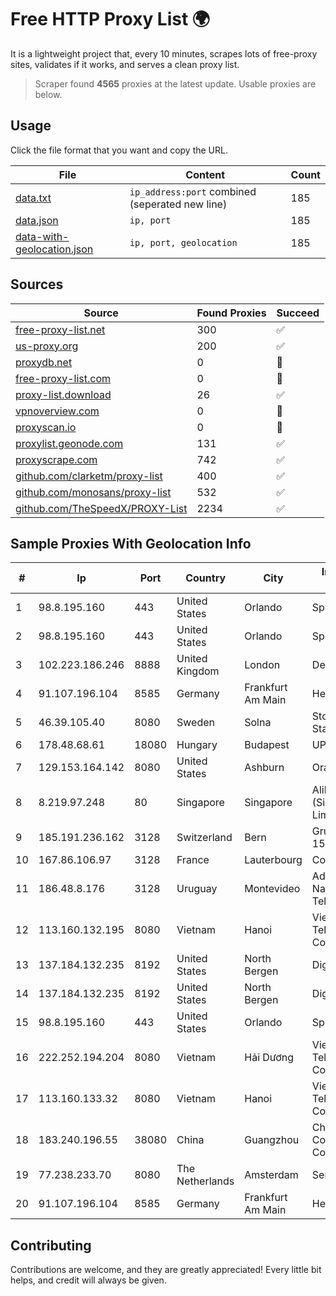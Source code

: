 
# Free HTTP Proxy List 🌍

It is a lightweight project that, every 10 minutes, scrapes lots of free-proxy sites, validates if it works, and serves a clean proxy list.


> Scraper found **4565** proxies at the latest update. Usable proxies are below.

## Usage

Click the file format that you want and copy the URL.


|File|Content|Count|
|----|-------|-----|
|[data.txt](https://raw.githubusercontent.com/themiralay/Proxy-List-World/master/data.txt)|`ip_address:port` combined (seperated new line)|185|
|[data.json](https://raw.githubusercontent.com/themiralay/Proxy-List-World/master/data.json)|`ip, port`|185|
|[data-with-geolocation.json](https://raw.githubusercontent.com/themiralay/Proxy-List-World/master/data-with-geolocation.json)|`ip, port, geolocation`|185|

## Sources

|Source|Found Proxies|Succeed|
|------|-------------|-------|
|[free-proxy-list.net](https://free-proxy-list.net)|300|✅|
|[us-proxy.org](https://www.us-proxy.org)|200|✅|
|[proxydb.net](http://proxydb.net)|0|🚫|
|[free-proxy-list.com](https://free-proxy-list.com/?page=&port=&type%5B%5D=http&type%5B%5D=https&up_time=0&search=Search)|0|🚫|
|[proxy-list.download](https://www.proxy-list.download/HTTP)|26|✅|
|[vpnoverview.com](https://vpnoverview.com/privacy/anonymous-browsing/free-proxy-servers)|0|🚫|
|[proxyscan.io](https://www.proxyscan.io)|0|🚫|
|[proxylist.geonode.com](https://proxylist.geonode.com/api/proxy-list?limit=300&page=1&sort_by=lastChecked&sort_type=desc&protocols=http,https)|131|✅|
|[proxyscrape.com](https://api.proxyscrape.com/v2/?request=displayproxies&protocol=http&timeout=10000&country=all&ssl=all&anonymity=all)|742|✅|
|[github.com/clarketm/proxy-list](https://raw.githubusercontent.com/clarketm/proxy-list/master/proxy-list-raw.txt)|400|✅|
|[github.com/monosans/proxy-list](https://raw.githubusercontent.com/monosans/proxy-list/main/proxies/http.txt)|532|✅|
|[github.com/TheSpeedX/PROXY-List](https://raw.githubusercontent.com/TheSpeedX/PROXY-List/master/http.txt)|2234|✅|


## Sample Proxies With Geolocation Info

|#|Ip|Port|Country|City|Internet Service Provider|
|-|--|----|-------|----|-------------------------|
|1|98.8.195.160|443|United States|Orlando|Spectrum|
|2|98.8.195.160|443|United States|Orlando|Spectrum|
|3|102.223.186.246|8888|United Kingdom|London|Dedicated Servers|
|4|91.107.196.104|8585|Germany|Frankfurt Am Main|Hetzner Online AG|
|5|46.39.105.40|8080|Sweden|Solna|Stockholms Stadsnat AB|
|6|178.48.68.61|18080|Hungary|Budapest|UPC|
|7|129.153.164.142|8080|United States|Ashburn|Oracle Corporation|
|8|8.219.97.248|80|Singapore|Singapore|Alibaba Cloud (Singapore) Private Limited|
|9|185.191.236.162|3128|Switzerland|Bern|Grupo Panaglobal 15 S.A|
|10|167.86.106.97|3128|France|Lauterbourg|Contabo GmbH|
|11|186.48.8.176|3128|Uruguay|Montevideo|Administracion Nacional de Telecomunicaciones|
|12|113.160.132.195|8080|Vietnam|Hanoi|VietNam Post and Telecom Corporation|
|13|137.184.132.235|8192|United States|North Bergen|DigitalOcean, LLC|
|14|137.184.132.235|8192|United States|North Bergen|DigitalOcean, LLC|
|15|98.8.195.160|443|United States|Orlando|Spectrum|
|16|222.252.194.204|8080|Vietnam|Hải Dương|VietNam Post and Telecom Corporation|
|17|113.160.133.32|8080|Vietnam|Hanoi|VietNam Post and Telecom Corporation|
|18|183.240.196.55|38080|China|Guangzhou|China Mobile Communications Corporation|
|19|77.238.233.70|8080|The Netherlands|Amsterdam|Servers Tech Fzco|
|20|91.107.196.104|8585|Germany|Frankfurt Am Main|Hetzner Online AG|



## Contributing

Contributions are welcome, and they are greatly appreciated! Every
little bit helps, and credit will always be given.

